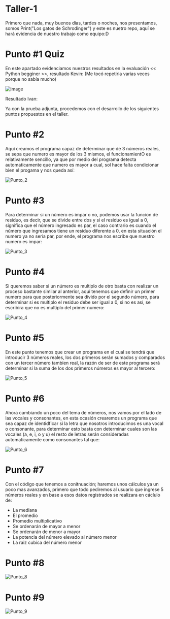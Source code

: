 # Taller-1
Primero que nada, muy buenos dias, tardes o noches, nos presentamos, somos Print("Los gatos de Schrodinger") y este es nuetro repo, aquí se hará evidencia de nuestro trabajo como equipo:D
# Punto #1 Quiz
En este apartado evidenciamos nuestros resultados en la evaluación << Python begginer >>, resultado Kevin: (Me tocó repetirla varias veces porque no sabía mucho)

![image](https://github.com/irjimenezv/Taller_1/assets/141859143/08cf4f85-40f3-44f3-a340-376284f6b3c0)

Resultado Ivan:

Ya con la prueba adjunta, procedemos con el desarrollo de los siguientes puntos propuestos en el taller.

# Punto #2
Aquí creamos el programa capaz de determinar que de 3 números reales, se sepa que numero es mayor de los 3 mismos, el funcionamientO es relativamente sencillo, ya que por medio del programa detecta automaticamente que numero es mayor a cual, sol hace falta condicionar bien el progama y nos queda así:

![Punto_2](https://github.com/irjimenezv/Taller_1/assets/141859143/22a0f70a-ffd5-4053-b4d2-8b6a7ab23fca)

# Punto #3
Para determinar si un número es impar o no, podemos usar la funcion de residuo, es decir, que se divide entre dos y si el residuo es igual a 0, significa que el número ingresado es par, el caso contrario es cuando el número que ingresamos tiene un residuo diferente a 0, en esta situación el numero ya no sería par, por ende, el programa nos escribe que nuestro numero es impar:

![Punto_3](https://github.com/irjimenezv/Taller_1/assets/141859143/41c9bf2d-bd13-4e4d-98d6-17420fef667b)

# Punto #4
Si queremos saber si un número es multiplo de otro basta con realizar un proceso bastante similar al anterior, aquí tenemos que definir un primer numero para que posteriormente sea divido por el segundo número, para determinar si es multiplo el residuo debe ser igual a 0, si no es así, se escribira que no es multiplo del primer numero:

![Punto_4](https://github.com/irjimenezv/Taller_1/assets/141859143/0c4aa697-35ce-4e81-8e8c-f22bb3e4e3da)

# Punto #5
En este punto tenemos que crear un programa en el cual se tendrá que introducir 3 números reales, los dos primeros serán sumados y comparados con un tercer número tambien real, la razón de ser de este programa será determinar si la suma de los dos primeros números es mayor al tercero:

![Punto_5](https://github.com/irjimenezv/Taller_1/assets/141859143/23371381-ca48-442f-92a2-a9eb40e38c5f)


# Punto #6
Ahora cambiando un poco del tema de números, nos vamos por el lado de las vocales y consonantes, en esta ocasión crearemos un programa que sea capaz de identidficar si la letra que nosotros introducimos es una vocal o consonante, para determinar esto basta con determinar cuales son las vocales (a, e, i, o y u) el resto de letras serán consideradas automaticamente como consonantes tal que:

![Punto_6](https://github.com/irjimenezv/Taller_1/assets/141859143/2f8e4b00-bcd2-4ef5-b3b9-3d6d29359d91)


# Punto #7
Con el código que tenemos a conitnuación; haremos unos cálculos ya un poco mas avanzados, primero que todo pediremos al usuario que ingrese 5 números reales y en base a esos datos registrados se realizara en cáclulo de:
* La mediana
* El promedio
* Promedio multiplicativo
* Se ordenarán de mayor a menor
* Se ordenarán de menor a mayor
* La potencia del número elevado al número menor
* La raiz cubica del número menor


# Punto #8

![Punto_8](https://github.com/irjimenezv/Taller_1/assets/141859143/cba9ddeb-9f6b-42b5-850c-c2f5d1b92935)


# Punto #9

![Punto_9](https://github.com/irjimenezv/Taller_1/assets/141859143/72654de3-bbd0-4b69-8097-4f154e96fc6c)
